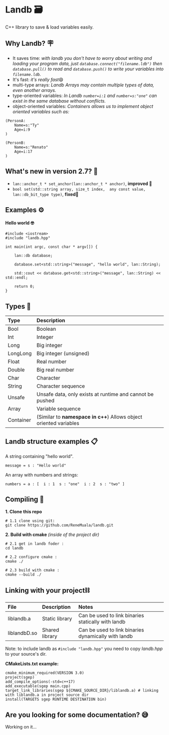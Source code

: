 # Landb 🗃
C++ library to save & load variables easily.
 
## Why Landb? 🪧
- It saves time: <i>with landb you don't have to worry about writing and loading your program data, just `database.connect("filename.ldb")` then `database.pull()` to read and `database.push()` to write your variables into `filename.ldb`.</I>
- It's fast: <i>it's really fast</i>😄
- multi-type arrays: <i>Landb Arrays may contain multiple types of data, even another arrays.</i>
- type-oriented variables: <i> In Landb `number=i:1` and `number=s:"one"` can exist in the same database without conflicts.</I> 
- object-oriented variables: <i> Containers allows us to implement object oriented variables such as:</i>
```
(PersonA:
    Name=s:"Ty"
    Age=i:9
)

(PersonB: 
    Name=s:"Renato"
    Age=i:17
)
```

## What's new in version 2.7? 🎁
- `lan::anchor_t * set_anchor(lan::anchor_t * anchor)`, <b>improved 🔩</b>
- `bool set(std::string array, size_t index,  any const value, lan::db_bit_type type)`, <b>fixed🔧</b>

## Examples ⚙️

#### Hello world 🤓

```
#include <iostream>
#include "landb.hpp"

int main(int argc, const char * argv[]) {
    
    lan::db database;
    
    database.set<std::string>("message", "hello world", lan::String);
    
    std::cout << database.get<std::string>("message", lan::String) << std::endl;
    
    return 0;
}
```

## Types 📑

| Type | Description |
|:--|:--|
|  Bool | Boolean |
| Int | Integer |
| Long |  Big integer |
| LongLong | Big integer (unsigned) |
|  Float  | Real number  |
| Double | Big real number  |
| Char | Character |
| String | Character sequence |
| Unsafe | Unsafe data, only exists at runtime and cannot be pushed |
| Array | Variable sequence |
| Container | (Similar to <b>namespace in c++</b>) Allows object oriented variables |

## Landb structure examples 📋
 
A string containing "hello world".

```
message = s : "Hello world"
```

An array with numbers and strings:

```
numbers = a : [  i : 1  s : "one"  i : 2  s : "two" ]
```

## Compiling 🔨

<b>1. Clone this repo </b>

```
# 1.1 clone using git:
git clone https://github.com/ReneMuala/landb.git
```

<b> 2. Build with cmake </b> <i> (inside of the project dir)</i>


```
# 2.1 get in landb foder :
cd landb 
```

```
# 2.2 configure cmake :
cmake ./ 
```

```
# 2.3 build with cmake :
cmake --build ./
```

## Linking with your project⛓

| File | Description | Notes |
|:--|:--|:--|
| liblandb.a | Static library | Can be used to link binaries statically with landb |
| liblandbD.so | Shared library |  Can be used to link binaries dynamically with landb |

Note: to include landb as `#include "landb.hpp"` you need to copy <i>landb.hpp</I> to your source's dir.

<b> CMakeLists.txt example: </b>

```
cmake_minimum_required(VERSION 3.0)
project(sgep)
add_compile_options(-std=c++17)
add_executable(sgep main.cpp)
target_link_libraries(sgep ${CMAKE_SOURCE_DIR}/liblandb.a) # linking with liblandb.a in project source dir
install(TARGETS sgep RUNTIME DESTINATION bin)

```

## Are you looking for some documentation? 😅
Working on it...
